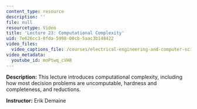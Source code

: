 ```yaml
---
content_type: resource
description: ''
file: null
resourcetype: Video
title: 'Lecture 23: Computational Complexity'
uid: 7e626cc3-0fda-5998-00cb-5aac3b148422
video_files:
  video_captions_file: /courses/electrical-engineering-and-computer-science/6-006-introduction-to-algorithms-fall-2011/lecture-videos/lecture-23-computational-complexity/moPtwq_cVH8.vtt
video_metadata:
  youtube_id: moPtwq_cVH8
---
```


**Description:** This lecture introduces computational complexity, including how most decision problems are uncomputable, hardness and completeness, and reductions.

**Instructor:** Erik Demaine